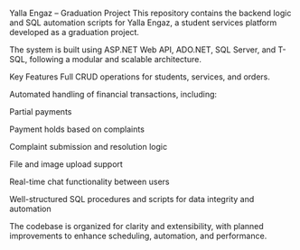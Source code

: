 Yalla Engaz – Graduation Project
This repository contains the backend logic and SQL automation scripts for Yalla Engaz, a student services platform developed as a graduation project.

The system is built using ASP.NET Web API, ADO.NET, SQL Server, and T-SQL, following a modular and scalable architecture.

Key Features
Full CRUD operations for students, services, and orders.

Automated handling of financial transactions, including:

Partial payments

Payment holds based on complaints

Complaint submission and resolution logic

File and image upload support

Real-time chat functionality between users

Well-structured SQL procedures and scripts for data integrity and automation

The codebase is organized for clarity and extensibility, with planned improvements to enhance scheduling, automation, and performance.

